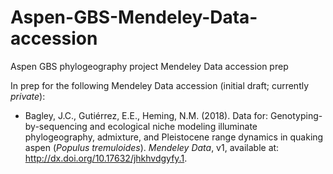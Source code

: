 # Aspen-GBS-Mendeley-Data-accession
Aspen GBS phylogeography project Mendeley Data accession prep

In prep for the following Mendeley Data accession (initial draft; currently _private_):

- Bagley, J.C., Gutiérrez, E.E., Heming, N.M. (2018). Data for: Genotyping-by-sequencing and 
ecological niche modeling illuminate phylogeography, admixture, and Pleistocene range dynamics 
in quaking aspen (_Populus tremuloides_). _Mendeley Data_, v1, available at:
<http://dx.doi.org/10.17632/jhkhvdgyfy.1>.

